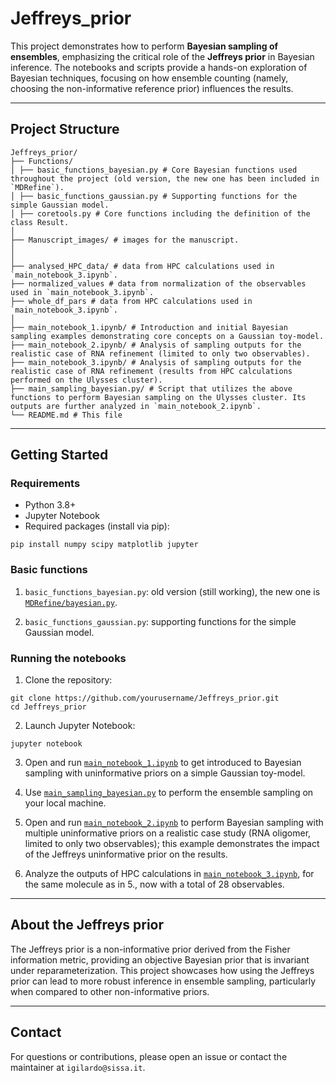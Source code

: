 # Jeffreys_prior

This project demonstrates how to perform **Bayesian sampling of ensembles**, emphasizing the critical role of the **Jeffreys prior** in Bayesian inference. The notebooks and scripts provide a hands-on exploration of Bayesian techniques, focusing on how ensemble counting (namely, choosing the non-informative reference prior) influences the results.

---

## Project Structure

```
Jeffreys_prior/
├── Functions/
│ ├── basic_functions_bayesian.py # Core Bayesian functions used throughout the project (old version, the new one has been included in `MDRefine`).
│ ├── basic_functions_gaussian.py # Supporting functions for the simple Gaussian model.
│ ├── coretools.py # Core functions including the definition of the class Result.
│
├── Manuscript_images/ # images for the manuscript.
│
│
├── analysed_HPC_data/ # data from HPC calculations used in `main_notebook_3.ipynb`.
├── normalized_values # data from normalization of the observables used in `main_notebook_3.ipynb`.
├── whole_df_pars # data from HPC calculations used in `main_notebook_3.ipynb`.
│
├── main_notebook_1.ipynb/ # Introduction and initial Bayesian sampling examples demonstrating core concepts on a Gaussian toy-model. 
├── main_notebook_2.ipynb/ # Analysis of sampling outputs for the realistic case of RNA refinement (limited to only two observables).
├── main_notebook_3.ipynb/ # Analysis of sampling outputs for the realistic case of RNA refinement (results from HPC calculations performed on the Ulysses cluster).
├── main_sampling_bayesian.py/ # Script that utilizes the above functions to perform Bayesian sampling on the Ulysses cluster. Its outputs are further analyzed in `main_notebook_2.ipynb`.
└── README.md # This file
```

---

## Getting Started

### Requirements

- Python 3.8+
- Jupyter Notebook
- Required packages (install via pip):  

```
pip install numpy scipy matplotlib jupyter
```

### Basic functions

1. `basic_functions_bayesian.py`: old version (still working), the new one is [`MDRefine/bayesian.py`](https://github.com/bussilab/MDRefine/blob/master/MDRefine/bayesian.py).

2. `basic_functions_gaussian.py`: supporting functions for the simple Gaussian model.

### Running the notebooks

1. Clone the repository:

```
git clone https://github.com/yourusername/Jeffreys_prior.git
cd Jeffreys_prior
```

2. Launch Jupyter Notebook:

```
jupyter notebook
```

3. Open and run [`main_notebook_1.ipynb`](main_notebook_1.ipynb) to get introduced to Bayesian sampling with uninformative priors on a simple Gaussian toy-model.

4. Use [`main_sampling_bayesian.py`](main_sampling_bayesian.py) to perform the ensemble sampling on your local machine.

5. Open and run [`main_notebook_2.ipynb`](main_notebook_2.ipynb) to perform Bayesian sampling with multiple uninformative priors on a realistic case study (RNA oligomer, limited to only two observables); this example demonstrates the impact of the Jeffreys uninformative prior on the results.

6. Analyze the outputs of HPC calculations in [`main_notebook_3.ipynb`](main_notebook_3.ipynb), for the same molecule as in 5., now with a total of 28 observables.

---

## About the Jeffreys prior

The Jeffreys prior is a non-informative prior derived from the Fisher information metric, providing an objective Bayesian prior that is invariant under reparameterization. This project showcases how using the Jeffreys prior can lead to more robust inference in ensemble sampling, particularly when compared to other non-informative priors.

---

## Contact

For questions or contributions, please open an issue or contact the maintainer at `igilardo@sissa.it`.